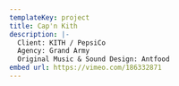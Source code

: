 ```yaml
---
templateKey: project
title: Cap'n Kith
description: |-
  Client: KITH / PepsiCo
  Agency: Grand Army
  Original Music & Sound Design: Antfood
embed url: https://vimeo.com/186332871
---
```

